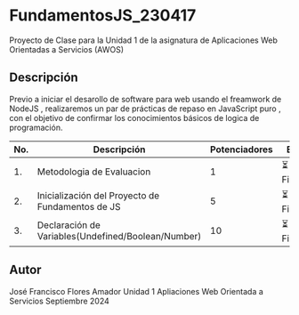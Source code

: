 # FundamentosJS_230417

Proyecto de Clase para la Unidad 1 de la asignatura de Aplicaciones Web Orientadas a Servicios (AWOS)

## Descripción 

Previo a iniciar el desarollo de software para web usando el freamwork de NodeJS , realizaremos
un par de prácticas de repaso en JavaScript puro , con el objetivo de confirmar los conocimientos
básicos de logica de programación.

|No.|Descripción|Potenciadores|Estatus|
|--|--|--|--|
|1.|Metodologia de Evaluacion|1|⏳Finalizada|
|2.|Inicialización del Proyecto de Fundamentos de JS|5|⏳Finalizada|
|3.|Declaración de Variables(Undefined/Boolean/Number)|10|⏳Finalizada|

## Autor
José Francisco Flores Amador
Unidad 1
Apliaciones Web Orientada a Servicios
Septiembre 2024